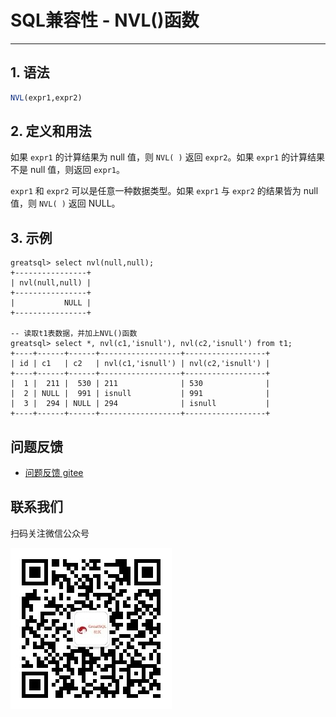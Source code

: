 # SQL兼容性 - NVL()函数
---

## 1. 语法

```sql
NVL(expr1,expr2)
```

## 2. 定义和用法

如果 `expr1` 的计算结果为 null 值，则 `NVL( )` 返回 `expr2`。如果 `expr1` 的计算结果不是 null 值，则返回 `expr1`。

`expr1` 和 `expr2` 可以是任意一种数据类型。如果 `expr1` 与 `expr2` 的结果皆为 null 值，则 `NVL( )` 返回 NULL。

## 3. 示例

```
greatsql> select nvl(null,null);
+----------------+
| nvl(null,null) |
+----------------+
|           NULL |
+----------------+

-- 读取t1表数据，并加上NVL()函数
greatsql> select *, nvl(c1,'isnull'), nvl(c2,'isnull') from t1;
+----+------+------+------------------+------------------+
| id | c1   | c2   | nvl(c1,'isnull') | nvl(c2,'isnull') |
+----+------+------+------------------+------------------+
|  1 |  211 |  530 | 211              | 530              |
|  2 | NULL |  991 | isnull           | 991              |
|  3 |  294 | NULL | 294              | isnull           |
+----+------+------+------------------+------------------+
```

**问题反馈**
---
- [问题反馈 gitee](https://gitee.com/GreatSQL/GreatSQL-Manual/issues)


**联系我们**
---

扫码关注微信公众号

![greatsql-wx](../greatsql-wx.jpg)

